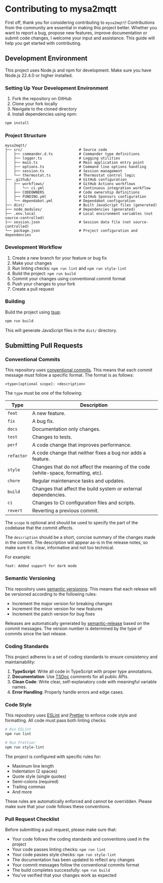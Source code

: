 # Contributing to mysa2mqtt

First off, thank you for considering contributing to `mysa2mqtt`! Contributions from the community are essential in
making this project better. Whether you want to report a bug, propose new features, improve documentation or submit code
changes, I welcome your input and assistance. This guide will help you get started with contributing.

## Development Environment

This project uses Node.js and npm for development. Make sure you have Node.js 22.4.0 or higher installed.

### Setting Up Your Development Environment

1. Fork the repository on GitHub
2. Clone your fork locally
3. Navigate to the cloned directory
4. Install dependencies using npm:

```bash
npm install
```

### Project Structure

```
mysa2mqtt/
├── src/                          # Source code
│   ├── commander.d.ts            # Commander type definitions
│   ├── logger.ts                 # Logging utilities
│   ├── main.ts                   # Main application entry point
│   ├── options.ts                # Command line options handling
│   ├── session.ts                # Session management
│   └── thermostat.ts             # Thermostat control logic
├── .github/                      # GitHub configuration
│   ├── workflows/                # GitHub Actions workflows
│   │   └── ci.yml                # Continuous integration workflow
│   ├── CODEOWNERS                # Code ownership definitions
│   ├── FUNDING.yml               # GitHub Sponsors configuration
│   └── dependabot.yml            # Dependabot configuration
├── dist/                         # Built JavaScript files (generated)
├── node_modules/                 # Dependencies (generated)
├── .env.local                    # Local environment variables (not source-controlled)
├── session.json                  # Session data file (not source-controlled)
└── package.json                  # Project configuration and dependencies
```

### Development Workflow

1. Create a new branch for your feature or bug fix
2. Make your changes
3. Run linting checks: `npm run lint` and `npm run style-lint`
4. Build the project: `npm run build`
5. Commit your changes using conventional commit format
6. Push your changes to your fork
7. Create a pull request

### Building

Build the project using [tsup](https://github.com/egoist/tsup):

```bash
npm run build
```

This will generate JavaScript files in the `dist/` directory.

## Submitting Pull Requests

### Conventional Commits

This repository uses [conventional commits](https://www.conventionalcommits.org/en/v1.0.0/). This means that each commit
message must follow a specific format. The format is as follows:

```
<type>[optional scope]: <description>
```

The `type` must be one of the following:

| Type       | Description                                                                        |
| ---------- | ---------------------------------------------------------------------------------- |
| `feat`     | A new feature.                                                                     |
| `fix`      | A bug fix.                                                                         |
| `docs`     | Documentation only changes.                                                        |
| `test`     | Changes to tests.                                                                  |
| `perf`     | A code change that improves performance.                                           |
| `refactor` | A code change that neither fixes a bug nor adds a feature.                         |
| `style`    | Changes that do not affect the meaning of the code (white-space, formatting, etc). |
| `chore`    | Regular maintenance tasks and updates.                                             |
| `build`    | Changes that affect the build system or external dependencies.                     |
| `ci`       | Changes to CI configuration files and scripts.                                     |
| `revert`   | Reverting a previous commit.                                                       |

The `scope` is optional and should be used to specify the part of the codebase that the commit affects.

The `description` should be a short, concise summary of the changes made in the commit. The description will appear
as-is in the release notes, so make sure it is clear, informative and not too technical.

For example:

```
feat: Added support for dark mode
```

### Semantic Versioning

This repository uses [semantic versioning](https://semver.org/). This means that each release will be versioned
according to the following rules:

- Increment the major version for breaking changes
- Increment the minor version for new features
- Increment the patch version for bug fixes

Releases are automatically generated by [semantic-release](https://github.com/semantic-release/semantic-release) based
on the commit messages. The version number is determined by the type of commits since the last release.

### Coding Standards

This project adheres to a set of coding standards to ensure consistency and maintainability:

1. **TypeScript**: Write all code in TypeScript with proper type annotations.
2. **Documentation**: Use [TSDoc](https://tsdoc.org/) comments for all public APIs.
3. **Clean Code**: Write clear, self-explanatory code with meaningful variable names.
4. **Error Handling**: Properly handle errors and edge cases.

### Code Style

This repository uses [ESLint](https://eslint.org/) and [Prettier](https://prettier.io/) to enforce code style and
formatting. All code must pass both linting checks:

```bash
# Run ESLint
npm run lint

# Run Prettier
npm run style-lint
```

The project is configured with specific rules for:

- Maximum line length
- Indentation (2 spaces)
- Quote style (single quotes)
- Semi-colons (required)
- Trailing commas
- And more

These rules are automatically enforced and cannot be overridden. Please make sure that your code follows these
conventions.

### Pull Request Checklist

Before submitting a pull request, please make sure that:

- Your code follows the coding standards and conventions used in the project
- Your code passes linting checks: `npm run lint`
- Your code passes style checks: `npm run style-lint`
- The documentation has been updated to reflect any changes
- Your commit messages follow the conventional commits format
- The build completes successfully: `npm run build`
- You've verified that your changes work as expected
